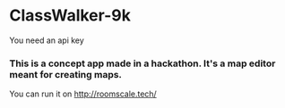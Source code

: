 # ClassWalker-9k
You need an api key

### This is a concept app made in a hackathon. It's a map editor meant for creating maps.

You can run it on http://roomscale.tech/
